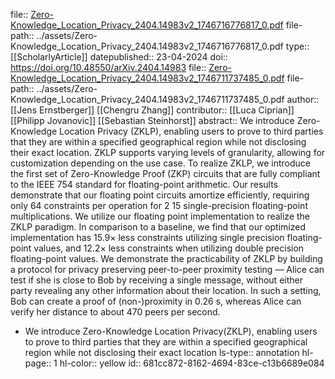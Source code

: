 file:: [Zero-Knowledge_Location_Privacy_2404.14983v2_1746716776817_0.pdf](../assets/Zero-Knowledge_Location_Privacy_2404.14983v2_1746716776817_0.pdf)
file-path:: ../assets/Zero-Knowledge_Location_Privacy_2404.14983v2_1746716776817_0.pdf
type:: [[ScholarlyArticle]]
datepublished:: 23-04-2024
doi:: https://doi.org/10.48550/arXiv.2404.14983
file:: [Zero-Knowledge_Location_Privacy_2404.14983v2_1746711737485_0.pdf](../assets/Zero-Knowledge_Location_Privacy_2404.14983v2_1746711737485_0.pdf)
file-path:: ../assets/Zero-Knowledge_Location_Privacy_2404.14983v2_1746711737485_0.pdf
author:: [[Jens Ernstberger]] [[Chengru Zhang]]
contributor:: [[Luca Ciprian]] [[Philipp Jovanovic]] [[Sebastian Steinhorst]]
abstract:: We introduce Zero-Knowledge Location Privacy (ZKLP), enabling users to prove to third parties that they are within a specified geographical region while not disclosing their exact location. ZKLP supports varying levels of granularity, allowing for customization depending on the use case. To realize ZKLP, we introduce the first set of Zero-Knowledge Proof (ZKP) circuits that are fully compliant to the IEEE 754 standard for floating-point arithmetic. Our results demonstrate that our floating point circuits amortize efficiently, requiring only 64 constraints per operation for 2 15 single-precision floating-point multiplications. We utilize our floating point implementation to realize the ZKLP paradigm. In comparison to a baseline, we find that our optimized implementation has 15.9× less constraints utilizing single precision floating-point values, and 12.2× less constraints when utilizing double precision floating-point values. We demonstrate the practicability of ZKLP by building a protocol for privacy preserving peer-to-peer proximity testing — Alice can test if she is close to Bob by receiving a single message, without either party revealing any other information about their location. In such a setting, Bob can create a proof of (non-)proximity in 0.26 s, whereas Alice can verify her distance to about 470 peers per second.

- We introduce Zero-Knowledge Location Privacy(ZKLP), enabling users to prove to third parties that they are within a specified geographical region while not disclosing their exact location
  ls-type:: annotation
  hl-page:: 1
  hl-color:: yellow
  id:: 681cc872-8162-4694-83ce-c13b6689e084